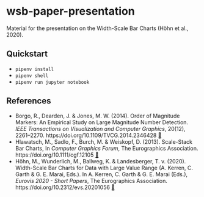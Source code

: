 # wsb-paper-presentation

Material for the presentation on the Width-Scale Bar Charts (Höhn et al., 2020).

## Quickstart

- `pipenv install`
- `pipenv shell`
- `pipenv run jupyter notebook`

## References

- Borgo, R., Dearden, J. & Jones, M. W. (2014). Order of Magnitude Markers: An Empirical Study on Large Magnitude Number Detection. _IEEE Transactions on Visualization and Computer Graphics_, 20(12), 2261–2270. ht<span>tps://doi.org/10.1109/TVCG.2014.2346428</span> [:link:](http://cs.swan.ac.uk/~csmark/publications/2014_Order_of_Magnitude_Markers.html)
- Hlawatsch, M., Sadlo, F., Burch, M. & Weiskopf, D. (2013). Scale-Stack Bar Charts, In _Computer Graphics Forum_, The Eurographics Association. ht<span>tps://doi.org/10.1111/cgf.12105</span> [:link:](https://www.researchgate.net/publication/263008873_Scale-Stack_Bar_Charts)
- Höhn, M., Wunderlich, M., Ballweg, K. & Landesberger, T. v. (2020). Width-Scale Bar Charts for Data with Large Value Range (A. Kerren, C. Garth & G. E. Marai, Eds.). In A. Kerren, C. Garth & G. E. Marai (Eds.), _Eurovis 2020 - Short Papers_, The Eurographics Association. ht<span>tps://doi.org/10.2312/evs.20201056</span> [:link:](https://diglib.eg.org/handle/10.2312/evs20201056)
